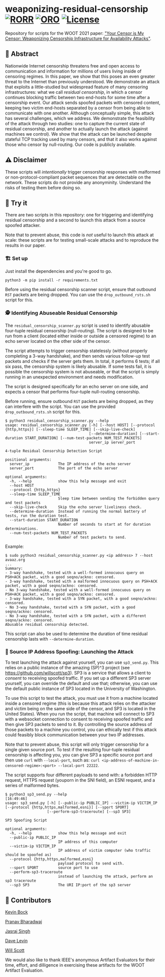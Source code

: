 # weaponizing-residual-censorship [![RORR](https://img.shields.io/badge/IEEE%20Results%20Reproduced%20(ROR--R)-PASSED-green.svg)](https://groups.niso.org/apps/group_public/download.php/24810/RP-31-2021_Reproducibility_Badging_and_Definitions.pdf) [![ORO](https://img.shields.io/badge/IEEE%20Open%20Research%20Objects%20(ORO)-PASSED-green.svg)](https://groups.niso.org/apps/group_public/download.php/24810/RP-31-2021_Reproducibility_Badging_and_Definitions.pdf) [![License](https://img.shields.io/badge/License-BSD%203--Clause-blue.svg)](https://opensource.org/licenses/BSD-3-Clause)

Repository for scripts for the WOOT 2021 paper: ["Your Censor is My Censor: Weaponizing
Censorship Infrastructure for Availability Attacks"](https://geneva.cs.umd.edu/papers/woot21-weaponizing-availability.pdf).

## 📝 Abstract

Nationwide Internet censorship threatens free and open access to communication and information
for millions of users living inside of censoring regimes. In this paper, we show that this poses
an even greater threat to the Internet than previously understood. We demonstrate an attack that
exploits a little-studied but widespread feature of many censoring infrastructures: what we call
_residual censorship_, in which a censor continues blocking traffic between two end-hosts for some
time after a censorship event. Our attack sends spoofed packets with censored content, keeping
two victim end-hosts separated by a censor from being able to communicate with one another.
Although conceptually simple, this attack has several challenges, which we address. We
demonstrate the feasibility of the attack through two studies: one to capture the current state
of residual censorship, and another to actually launch the attack (against machines we control).
We show that the attack can be launched despite stateful TCP tracking used by many censors, and
that it also works against those who censor by null-routing. Our code is publicly available.

## ⚠️ Disclaimer 

These scripts will _intentionally_ trigger censorship responses with malformed or
non-protocol-compliant packet sequences that are detectable on the network. These scripts do not
provide any anonyminity. Understand the risks of testing them before doing so.

## 🏃 Try it

There are two scripts in this repository: one for triggering and identifying residual censorship
and a second to launch this attack from a source spoofed attacker.

Note that to prevent abuse, this code is *not* useful to launch this attack at scale: these
scripts are for testing small-scale attacks and to reproduce the results in our paper.

### 🏗 Set up

Just install the dependencies and you're good to go. 
```
python3 -m pip install -r requirements.txt
```

Before using the residual censorship scanner script, ensure that outbound `RST` packets are
being dropped. You can use the `drop_outbound_rsts.sh` script for this. 

### 🕵️ Identifying Abuseable Residual Censorship

The `residual_censorship_scanner.py` script is used to identify abusable four-tuple residual
censorship (null-routing). The script is designed to be run from a client (located either inside
or outside a censored regime) to an echo server located on the other side of the censor.

The script attempts to trigger censorship statelessly (without properly completing a 3-way
handshake), and then sends various follow-up test packets and checks if the server gets them. In
total, it performs 6 tests; if all six pass, the censorship system is likely abusable. If some
tests fail, it is possible the censorship system is not abuseable, or that the script is simply
running in an unexpected environment and needs modification.

The script is designed specifically for an echo server on one side, and expects a censor that
performs four-tuple null-routing censorship.

Before running, ensure outbound `RST` packets are being dropped, as they can interfere with the script.
You can use the provided `drop_outbound_rsts.sh` script for this.

```
$ python3 residual_censorship_scanner.py --help                      
usage: residual_censorship_scanner.py [-h] [--host HOST] [--protocol {http,https}] [--sleep-time SLEEP_TIME] [--skip-live-check]
                                      [--determine-duration] [--start-duration START_DURATION] [--num-test-packets NUM_TEST_PACKETS]
                                      server_ip server_port

4-tuple Residual Censorship Detection Script

positional arguments:
  server_ip             The IP address of the echo server
  server_port           The port of the echo server

optional arguments:
  -h, --help            show this help message and exit
  --host HOST
  --protocol {http,https}
  --sleep-time SLEEP_TIME
                        Sleep time between sending the forbidden query and test packets
  --skip-live-check     Skip the echo server liveliness check.
  --determine-duration  Instead of running the normal battery of tests, run the duration test.
  --start-duration START_DURATION
                        Number of seconds to start at for duration determinations.
  --num-test-packets NUM_TEST_PACKETS
                        Number of test packets to send.
```

Example:
```
$ sudo python3 residual_censorship_scanner.py <ip address> 7 --host avaaz.org
...
Summary:
- 3-way handshake, tested with a well-formed innocuous query on PSH+ACK packet, with a good seqno/ackno: censored.
- 3-way handshake, tested with a malformed innocuous query on PSH+ACK packet, with a good seqno/ackno: censored.
- No 3-way handshake, tested with a well-formed innocuous query on PSH+ACK packet, with a good seqno/ackno: censored.
- 3-way handshake, tested with a SYN packet, with a good seqno/ackno: censored.
- No 3-way handshake, tested with a SYN packet, with a good seqno/ackno: censored.
- No 3-way handshake, tested with a SYN packet, with a different seqno/ackno: censored.
Abusable residual censorship detected.
```

This script can also be used to determine the duration of time residual censorship lasts with `--determine-duration`.


### 🚀 Source IP Address Spoofing: Launching the Attack

To test launching the attack against yourself, you can use `sp3_send.py`. This relies on a
public instance of the amazing (SP)^3 project (see https://github.com/willscott/sp3). SP3 is a
service that allows a client to _consent_ to receiving spoofed traffic. If you set up a
different SP3 server yourself, you can override the default and use that; otherwise, you can use
the default public instance of SP3 located in the University of Washington.

To use this script to test the attack, you must use it from a machine located inside a censored
regime (this is because this attack relies on the attacker and victim being on the same side of
the censor, and SP3 is located in the United States). When you run the script, that machine will
connect to SP3 with a websocket connection to consent to receiving spoofed traffic and then give
SP3 packets to send to it. By controlling the source address of those packets to a machine you
control, you can ethically test if this attack could feasibly block communication between your
two IP addresses.

Note that to prevent abuse, this script will only trigger censorship for a single given source
port. To test if the resulting four-tuple residual censorship is affecting you, you can give SP3
a specific source port and then use `curl` with `--local-port`, such as: `curl <ip-address-of-machine-in-censored-regime>:<port> --local-port 22222`.

The script supports four different payloads to send with: a forbidden HTTP request, HTTPS
request (youporn in the SNI field), an ESNI request, and a series of malformed bytes.

```
$ python3 sp3_send.py --help                                                              [16:49:46]
usage: sp3_send.py [-h] [--public-ip PUBLIC_IP] --victim-ip VICTIM_IP [--protocol {http,https,malformed,esni}] [--sport SPORT]
                   [--perform-sp3-traceroute] [--sp3 SP3]

SP3 Spoofing Script

optional arguments:
  -h, --help            show this help message and exit
  --public-ip PUBLIC_IP
                        IP address of this computer
  --victim-ip VICTIM_IP
                        IP address of victim computer (who traffic should be spoofed as)
  --protocol {http,https,malformed,esni}
                        payload protocol to send with.
  --sport SPORT         source port to use
  --perform-sp3-traceroute
                        instead of launching the attack, perform an sp3 traceroute
  --sp3 SP3             The URI IP:port of the sp3 server
```

## 👷 Contributors
 
[Kevin Bock](https://www.cs.umd.edu/~kbock/)

[Pranav Bharadwaj](https://github.com/pbokc)

[Jasraj Singh](https://github.com/jasrajsingh1)

[Dave Levin](https://www.cs.umd.edu/~dml/)

[Will Scott](https://github.com/willscott)

We would also like to thank IEEE's anonymous Artifact Evaluators for their time, effort, and dilligence in exercising these artifacts for the WOOT Artifact Evaluation. 
